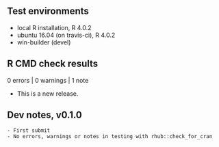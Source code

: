 ## Test environments
* local R installation, R 4.0.2
* ubuntu 16.04 (on travis-ci), R 4.0.2
* win-builder (devel)

## R CMD check results

0 errors | 0 warnings | 1 note

* This is a new release.

## Dev notes, v0.1.0
    - First submit
    - No errors, warnings or notes in testing with rhub::check_for_cran